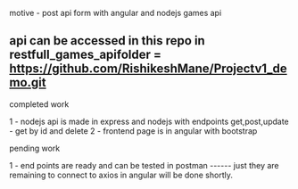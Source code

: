 motive - post api form with angular and nodejs games api 

## api can be accessed in this repo in restfull_games_apifolder =  https://github.com/RishikeshMane/Projectv1_demo.git

completed work 

1 - nodejs api is made in express and nodejs with endpoints get,post,update - get by id and delete 
2 - frontend page is in angular with bootstrap 


pending work 

1 - end points are ready and can be tested in postman ------ just they are remaining to connect to axios in angular will be done shortly.
